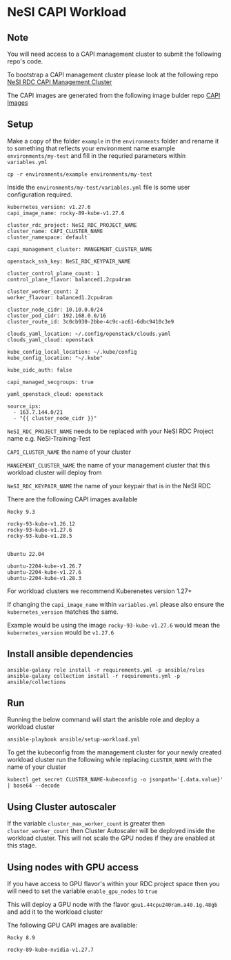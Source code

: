 # NeSI CAPI Workload

## Note

You will need access to a CAPI management cluster to submit the following repo's code.

To bootstrap a CAPI management cluster please look at the following repo [NeSI RDC CAPI Management Cluster](https://github.com/nesi/nesi.rdc.kind-bootstrap-capi)

The CAPI images are generated from the following image bulder repo [CAPI Images](https://github.com/lbrick/image-builder/tree/2023-nesi_images)

## Setup

Make a copy of the folder `example` in the `environments` folder and rename it to something that reflects your environment name example `environments/my-test` and fill in the requried parameters within `variables.yml`

``` { .sh }
cp -r environments/example environments/my-test
```

Inside the `environments/my-test/variables.yml` file is some user configuration required.

``` { .sh }
kubernetes_version: v1.27.6
capi_image_name: rocky-89-kube-v1.27.6

cluster_rdc_project: NeSI_RDC_PROJECT_NAME
cluster_name: CAPI_CLUSTER_NAME
cluster_namespace: default

capi_management_cluster: MANGEMENT_CLUSTER_NAME

openstack_ssh_key: NeSI_RDC_KEYPAIR_NAME

cluster_control_plane_count: 1
control_plane_flavor: balanced1.2cpu4ram

cluster_worker_count: 2
worker_flavour: balanced1.2cpu4ram

cluster_node_cidr: 10.10.0.0/24
cluster_pod_cidr: 192.168.0.0/16
cluster_route_id: 3c0cb930-2bbe-4c9c-ac61-6dbc9410c3e9

clouds_yaml_location: ~/.config/openstack/clouds.yaml
clouds_yaml_cloud: openstack

kube_config_local_location: ~/.kube/config
kube_config_location: "~/.kube"

kube_oidc_auth: false

capi_managed_secgroups: true

yaml_openstack_cloud: openstack

source_ips:
  - 163.7.144.0/21
  - "{{ cluster_node_cidr }}"
```

`NeSI_RDC_PROJECT_NAME` needs to be replaced with your NeSI RDC Project name e.g. NeSI-Training-Test

`CAPI_CLUSTER_NAME` the name of your cluster

`MANGEMENT_CLUSTER_NAME` the name of your management cluster that this workload cluster will deploy from

`NeSI_RDC_KEYPAIR_NAME` the name of your keypair that is in the NeSI RDC

There are the following CAPI images available

``` { .sh }
Rocky 9.3

rocky-93-kube-v1.26.12
rocky-93-kube-v1.27.6
rocky-93-kube-v1.28.5


Ubuntu 22.04

ubuntu-2204-kube-v1.26.7
ubuntu-2204-kube-v1.27.6
ubuntu-2204-kube-v1.28.3
```

For workload clusters we recommend Kuberenetes version 1.27+

If changing the `capi_image_name` within `variables.yml` please also ensure the `kubernetes_version` matches the same.

Example would be using the image `rocky-93-kube-v1.27.6` would mean the `kubernetes_version` would be `v1.27.6`

## Install ansible dependencies

``` { .sh }
ansible-galaxy role install -r requirements.yml -p ansible/roles
ansible-galaxy collection install -r requirements.yml -p ansible/collections
```

## Run

Running the below command will start the anisble role and deploy a workload cluster

``` { .sh }
ansible-playbook ansible/setup-workload.yml
```

To get the kubeconfig from the management cluster for your newly created workload cluster run the following while replacing `CLUSTER_NAME` with the name of your cluster

``` { .sh }
kubectl get secret CLUSTER_NAME-kubeconfig -o jsonpath='{.data.value}' | base64 --decode
```

## Using Cluster autoscaler

If the variable `cluster_max_worker_count` is greater then `cluster_worker_count` then Cluster Autoscaler will be deployed inside the workload cluster. This will not scale the GPU nodes if they are enabled at this stage.

## Using nodes with GPU access

If you have access to GPU flavor's within your RDC project space then you will need to set the variable `enable_gpu_nodes` to `true`

This will deploy a GPU node with the flavor `gpu1.44cpu240ram.a40.1g.48gb` and add it to the workload cluster

The following GPU CAPI images are avaliable:

``` { .sh }
Rocky 8.9

rocky-89-kube-nvidia-v1.27.7

```
